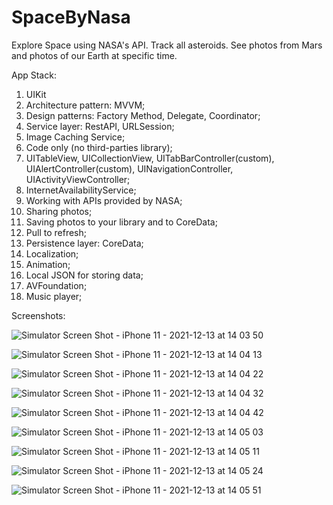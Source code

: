 # SpaceByNasa

Explore Space using NASA's API. Track all asteroids. See photos from Mars and photos of our Earth at specific time. 

App Stack:

1. UIKit
2. Architecture pattern: MVVM;
3. Design patterns: Factory Method, Delegate, Coordinator; 
4. Service layer: RestAPI, URLSession;
5. Image Caching Service;
6. Code only (no third-parties library);
7. UITableView, UICollectionView, UITabBarController(custom), UIAlertController(custom), UINavigationController, UIActivityViewController;
8. InternetAvailabilityService;
9. Working with APIs provided by NASA;
10. Sharing photos;
11. Saving photos to your library and to CoreData;
12. Pull to refresh;
13. Persistence layer: CoreData;
14. Localization;
15. Animation;
16. Local JSON for storing data;
17. AVFoundation;
18. Music player;

Screenshots:

![Simulator Screen Shot - iPhone 11 - 2021-12-13 at 14 03 50](https://user-images.githubusercontent.com/72150642/145806213-77658db5-154d-43fe-b897-da82a033fc53.png)

![Simulator Screen Shot - iPhone 11 - 2021-12-13 at 14 04 13](https://user-images.githubusercontent.com/72150642/145806656-c9a9f10e-aeac-4ade-b96b-a57f07a26045.png)

![Simulator Screen Shot - iPhone 11 - 2021-12-13 at 14 04 22](https://user-images.githubusercontent.com/72150642/145806663-47f5170f-c203-40b8-be25-46c9fb1354d3.png)

![Simulator Screen Shot - iPhone 11 - 2021-12-13 at 14 04 32](https://user-images.githubusercontent.com/72150642/145806680-47deebb6-dc48-4d3f-842f-5acd98fee728.png)

![Simulator Screen Shot - iPhone 11 - 2021-12-13 at 14 04 42](https://user-images.githubusercontent.com/72150642/145806689-eb87833a-1e3b-4578-b702-c097f93a14d2.png)

![Simulator Screen Shot - iPhone 11 - 2021-12-13 at 14 05 03](https://user-images.githubusercontent.com/72150642/145806702-1795fc32-7c92-404a-94e2-c1c28bb526b6.png)

![Simulator Screen Shot - iPhone 11 - 2021-12-13 at 14 05 11](https://user-images.githubusercontent.com/72150642/145806708-cc209e17-a30b-4b65-a77a-3a128bcbad06.png)

![Simulator Screen Shot - iPhone 11 - 2021-12-13 at 14 05 24](https://user-images.githubusercontent.com/72150642/145806716-9d03c020-8231-4bd4-a566-ee7a1e92383f.png)

![Simulator Screen Shot - iPhone 11 - 2021-12-13 at 14 05 51](https://user-images.githubusercontent.com/72150642/145806739-f6dfd9f5-e099-4f78-a556-c3a6410d0d8f.png)

